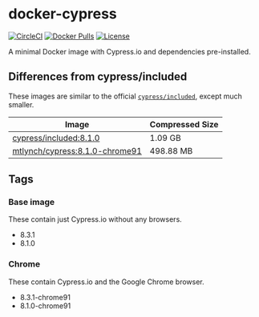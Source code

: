 # docker-cypress

[![CircleCI](https://circleci.com/gh/mtlynch/docker-cypress.svg?style=svg)](https://circleci.com/gh/mtlynch/docker-cypress)
[![Docker Pulls](https://img.shields.io/docker/pulls/mtlynch/cypress.svg?maxAge=604800)](https://hub.docker.com/r/mtlynch/cypress/)
[![License](http://img.shields.io/:license-mit-blue.svg?style=flat-square)](LICENSE)

A minimal Docker image with Cypress.io and dependencies pre-installed.

## Differences from cypress/included

These images are similar to the official [`cypress/included`](https://hub.docker.com/r/cypress/included), except much smaller.

| Image | Compressed Size |
|-------|-----------------|
| [cypress/included:8.1.0](https://hub.docker.com/layers/cypress/included/8.1.0/images/sha256-9f81bc07e09f49693b976a0b8c2b731f99fca9d215eaf90da927c72e33cca81a?context=explore) | 1.09 GB |
| [mtlynch/cypress:8.1.0-chrome91](https://hub.docker.com/layers/mtlynch/cypress/8.1.0-chrome91/images/sha256-cb4514910e1257d678f3b5e70d0f0ccb2e5e205a105ac8d7ce3354ec0d302993?context=explore) | 498.88 MB |

## Tags

### Base image

These contain just Cypress.io without any browsers.

* 8.3.1
* 8.1.0

### Chrome

These contain Cypress.io and the Google Chrome browser.

* 8.3.1-chrome91
* 8.1.0-chrome91
